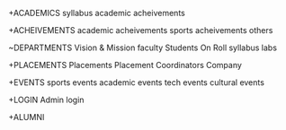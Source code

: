 <!-- ~HOME
    image slider
    [new] updates -->

+ACADEMICS
    syllabus
    academic acheivements

+ACHEIVEMENTS
    academic acheivements
    sports acheivements 
    others

~DEPARTMENTS
    Vision & Mission
    faculty
    Students On Roll
    syllabus
    labs

+PLACEMENTS
    Placements
    Placement Coordinators
    Company 

+EVENTS
    sports events
    academic events
    tech events
    cultural events

+LOGIN
    Admin login

+ALUMNI